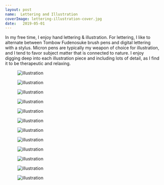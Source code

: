 ```yaml
---
layout: post
name:  Lettering and Illustration
coverImage: lettering-illustration-cover.jpg
date:   2019-05-01
---
```


In my free time, I enjoy hand lettering & illustration. For lettering, I like to alternate between Tombow Fudenosuke brush pens and digital lettering with a stylus. Micron pens are typically my weapon of choice for illustration, and I tend to favor subject matter that is connected to nature. I enjoy digging deep into each illustration piece and including lots of detail, as I find it to be therapeutic and relaxing.

<figure>
    <img src="../img/lettering-illustration-1.jpg" alt="illustration" />
</figure>
<figure>
    <img src="../img/lettering-illustration-2.jpg" alt="illustration" />
</figure>
<figure>
    <img src="../img/lettering-illustration-3.jpg" alt="illustration" />
</figure>
<figure>
    <img src="../img/lettering-illustration-4.jpg" alt="illustration" />
</figure>
<figure>
    <img src="../img/lettering-illustration-5.jpg" alt="illustration" />
</figure>
<figure>
    <img src="../img/lettering-illustration-6.jpg" alt="illustration" />
</figure>
<figure>
    <img src="../img/lettering-illustration-7.jpg" alt="illustration" />
</figure>
<figure>
    <img src="../img/lettering-illustration-8.jpg" alt="illustration" />
</figure>
<figure>
    <img src="../img/lettering-illustration-9.jpg" alt="illustration" />
</figure>
<figure>
    <img src="../img/lettering-illustration-10.jpg" alt="illustration" />
</figure>
<figure>
    <img src="../img/bantam-2.jpg" alt="illustration" />
</figure>
<figure>
    <img src="../img/lettering-illustration-11.jpg" alt="illustration" />
</figure>
